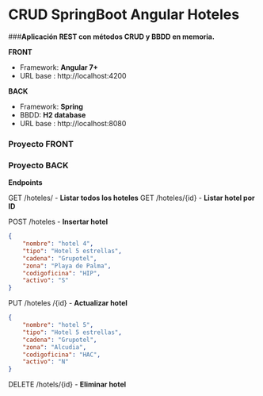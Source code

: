  **CRUD SpringBoot Angular Hoteles**
====================================

###**Aplicación REST con métodos CRUD y BBDD en memoria.**

**FRONT**
- Framework: **Angular 7+**
- URL base : http://localhost:4200

**BACK**
- Framework: **Spring**
- BBDD: **H2 database**
- URL base : http://localhost:8080


### <i class="icon-folder"></i> Proyecto FRONT

### <i class="icon-folder"></i> Proyecto BACK

**Endpoints**
 
GET /hoteles/           - **Listar todos los hoteles**
GET /hoteles/{id}     - **Listar hotel por ID**

POST /hoteles          - **Insertar hotel**

```json
{
    "nombre": "hotel 4",
    "tipo": "Hotel 5 estrellas",
	"cadena": "Grupotel",
	"zona": "Playa de Palma",
	"codigoficina": "HIP",
	"activo": "S"
}
```

PUT /hoteles /{id}         - **Actualizar hotel**

```json
{
    "nombre": "hotel 5",
    "tipo": "Hotel 5 estrellas",
	"cadena": "Grupotel",
	"zona": "Alcudia",
	"codigoficina": "HAC",
	"activo": "N"
}
```

DELETE /hotels/{id} - **Eliminar hotel**
